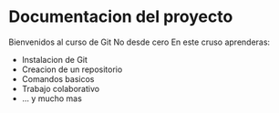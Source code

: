 # Documentacion del proyecto 

Bienvenidos al curso de Git No desde cero 
En este cruso aprenderas: 
- Instalacion de Git
- Creacion de un repositorio 
- Comandos basicos 
- Trabajo colaborativo 
- ... y mucho mas



